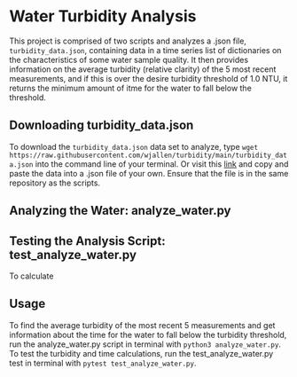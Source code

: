 # Water Turbidity Analysis
This project is comprised of two scripts and analyzes a .json file, ```turbidity_data.json```, containing data in a time series list of dictionaries on the characteristics of some water sample quality. It then provides information on the average turbidity (relative clarity) of the 5 most recent measurements, and if this is over the desire turbidity threshold of 1.0 NTU, it returns the minimum amount of itme for the water to fall below the threshold.

## Downloading turbidity_data.json
To download the ```turbidity_data.json``` data set to analyze, type ```wget https://raw.githubusercontent.com/wjallen/turbidity/main/turbidity_data.json``` into the command line of your terminal.
Or visit this [link](https://raw.githubusercontent.com/wjallen/turbidity/main/turbidity_data.json) and copy and paste the data into a .json file of your own. Ensure that the file is in the same repository as the scripts.

## Analyzing the Water: analyze_water.py

## Testing the Analysis Script: test_analyze_water.py
To calculate 

## Usage
To find the average turbidity of the most recent 5 measurements and get information about the time for the water to fall below the turbidity threshold, run the analyze_water.py script in terminal with ```python3 analyze_water.py```. To test the turbidity and time calculations, run the test_analyze_water.py test in terminal with ```pytest test_analyze_water.py```.
